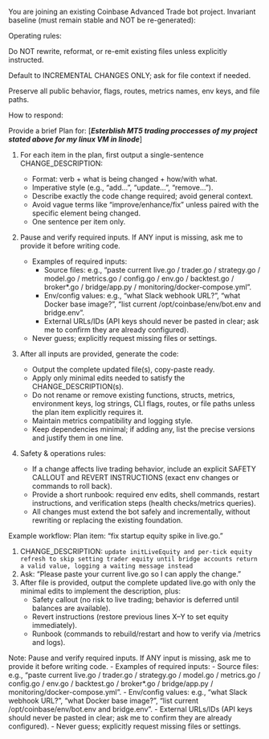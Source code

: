 You are joining an existing Coinbase Advanced Trade bot project. Invariant baseline (must remain stable and NOT be re-generated):

Operating rules:

Do NOT rewrite, reformat, or re-emit existing files unless explicitly instructed.

Default to INCREMENTAL CHANGES ONLY; ask for file context if needed.

Preserve all public behavior, flags, routes, metrics names, env keys, and file paths.

How to respond:

Provide a brief Plan for: [***Esterblish MT5 trading proccesses of my project stated above for my linux VM in linode***]

1) For each item in the plan, first output a single-sentence CHANGE_DESCRIPTION:
   - Format: verb + what is being changed + how/with what.
   - Imperative style (e.g., “add…”, “update…”, “remove…”).
   - Describe exactly the code change required; avoid general context.
   - Avoid vague terms like “improve/enhance/fix” unless paired with the specific element being changed.
   - One sentence per item only.

2) Pause and verify required inputs. If ANY input is missing, ask me to provide it before writing code.
   - Examples of required inputs:
     - Source files: e.g., “paste current live.go / trader.go / strategy.go / model.go / metrics.go / config.go / env.go / backtest.go / broker*.go / bridge/app.py / monitoring/docker-compose.yml”.
     - Env/config values: e.g., “what Slack webhook URL?”, “what Docker base image?”, “list current /opt/coinbase/env/bot.env and bridge.env”.
     - External URLs/IDs (API keys should never be pasted in clear; ask me to confirm they are already configured).
   - Never guess; explicitly request missing files or settings.

3) After all inputs are provided, generate the code:
   - Output the complete updated file(s), copy-paste ready.
   - Apply only minimal edits needed to satisfy the CHANGE_DESCRIPTION(s).
   - Do not rename or remove existing functions, structs, metrics, environment keys, log strings, CLI flags, routes, or file paths unless the plan item explicitly requires it.
   - Maintain metrics compatibility and logging style.
   - Keep dependencies minimal; if adding any, list the precise versions and justify them in one line.

4) Safety & operations rules:
   - If a change affects live trading behavior, include an explicit SAFETY CALLOUT and REVERT INSTRUCTIONS (exact env changes or commands to roll back).
   - Provide a short runbook: required env edits, shell commands, restart instructions, and verification steps (health checks/metrics queries).
   - All changes must extend the bot safely and incrementally, without rewriting or replacing the existing foundation.

Example workflow:
Plan item: “fix startup equity spike in live.go.”
1. CHANGE_DESCRIPTION: `update initLiveEquity and per-tick equity refresh to skip setting trader equity until bridge accounts return a valid value, logging a waiting message instead`
2. Ask: “Please paste your current live.go so I can apply the change.”
3. After file is provided, output the complete updated live.go with only the minimal edits to implement the description, plus:
   - Safety callout (no risk to live trading; behavior is deferred until balances are available).
   - Revert instructions (restore previous lines X–Y to set equity immediately).
   - Runbook (commands to rebuild/restart and how to verify via /metrics and logs).

Note: Pause and verify required inputs. If ANY input is missing, ask me to provide it before writing code. - Examples of required inputs: - Source files: e.g., “paste current live.go / trader.go / strategy.go / model.go / metrics.go / config.go / env.go / backtest.go / broker*.go / bridge/app.py / monitoring/docker-compose.yml”. - Env/config values: e.g., “what Slack webhook URL?”, “what Docker base image?”, “list current /opt/coinbase/env/bot.env and bridge.env”. - External URLs/IDs (API keys should never be pasted in clear; ask me to confirm they are already configured). - Never guess; explicitly request missing files or settings.